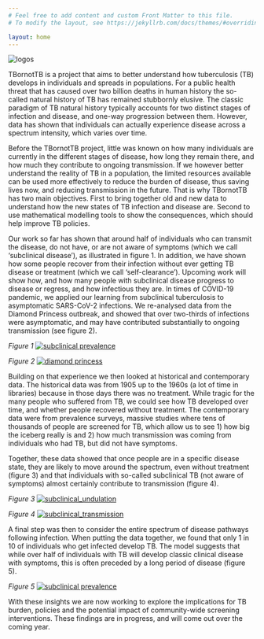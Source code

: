 ```yaml
---
# Feel free to add content and custom Front Matter to this file.
# To modify the layout, see https://jekyllrb.com/docs/themes/#overriding-theme-defaults

layout: home
---
```


![logos](../images/both-logos.png)


TBornotTB is a project that aims to better understand how tuberculosis (TB) develops in individuals and spreads in populations. For a public health threat that has caused over two billion deaths in human history the so-called natural history of TB has remained stubbornly elusive. The classic paradigm of TB natural history typically accounts for two distinct stages of infection and disease, and one-way progression between them. However, data has shown that individuals can actually experience disease across a spectrum intensity, which varies over time. 

Before the TBornotTB project, little was known on how many individuals are currently in the different stages of disease, how long they remain there, and how much they contribute to ongoing transmission. If we however better understand the reality of TB in a population, the limited resources available can be used more effectively to reduce the burden of disease, thus saving lives now, and reducing transmission in the future. 
That is why TBornotTB has two main objectives. First to bring together old and new data to understand how the new states of TB infection and disease are. Second to use mathematical modelling tools to show the consequences, which should help improve TB policies. 

Our work so far has shown that around half of individuals who can transmit the disease, do not have, or are not aware of symptoms (which we call ‘subclinical disease’), as illustrated in figure 1. In addition, we have shown how some people recover from their infection without ever getting TB disease or treatment (which we call ‘self-clearance’). Upcoming work will show how, and how many people with subclinical disease progress to disease or regress, and how infectious they are. In times of COVID-19 pandemic, we applied our learning from subclinical tuberculosis to asymptomatic SARS-CoV-2 infections. We re-analysed data from the Diamond Princess outbreak, and showed that over two-thirds of infections were asymptomatic, and may have contributed substantially to ongoing transmission (see figure 2). 

*Figure 1*
[![subclinical prevalence](../images/subclinical-prevalence.png)](https://doi.org/10.1093/cid/ciaa1402)

*Figure 2*
[![diamond princess](../images/diamond-princess.png)](https://doi.org/10.7554/eLife.58699)


Building on that experience we then looked at historical and contemporary data. The historical data was from 1905 up to the 1960s (a lot of time in libraries) because in those days there was no treatment. While tragic for the many people who suffered from TB, we could see how TB developed over time, and whether people recovered without treatment. The contemporary data were from prevalence surveys, massive studies where tens of thousands of people are screened for TB, which allow us to see 1) how big the iceberg really is and 2) how much transmission was coming from individuals who had TB, but did not have symptoms.

Together, these data showed that once people are in a specific disease state, they are likely to move around the spectrum, even without treatment (figure 3) and that individuals with so-called subclinical TB (not aware of symptoms) almost certainly contribute to transmission (figure 4). 

*Figure 3*
[![subclinical_undulation](../images/figure3_undulation.png)](https://doi.org/10.1016/S2214-109X(23)00082-7)

*Figure 4*
[![subclinical_transmission](../images/figure4_transmission.png)](https://doi.org/10.7554/eLife.82469)

A final step was then to consider the entire spectrum of disease pathways following infection. When putting the data together, we found that only 1 in 10 of individuals who get infected develop TB. The model suggests that while over half of individuals with TB will develop classic clinical disease with symptoms, this is often preceded by a long period of disease (figure 5). 

*Figure 5*
[![subclinical prevalence](../images/figure5_sankey.jpg)](https://doi.org/10.1073/pnas.2221186120)

With these insights we are now working to explore the implications for TB burden, policies and the potential impact of community-wide screening interventions. These findings are in progress, and will come out over the coming year. 
